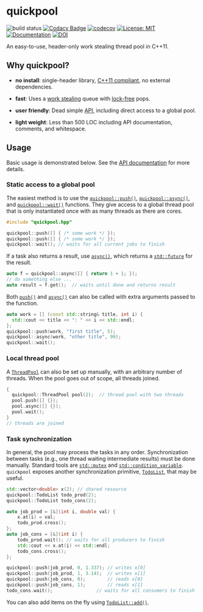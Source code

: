 # quickpool

![build status](https://github.com/tnagler/quickpool/actions/workflows/main.yml/badge.svg?branch=main)
[![Codacy Badge](https://app.codacy.com/project/badge/Grade/ed2deb06d4454ab3b488536426ec3066)](https://www.codacy.com/gh/tnagler/quickpool/dashboard?utm_source=github.com&amp;utm_medium=referral&amp;utm_content=tnagler/quickpool&amp;utm_campaign=Badge_Grade)
[![codecov](https://codecov.io/gh/tnagler/quickpool/branch/main/graph/badge.svg?token=ERPXZC8378)](https://codecov.io/gh/tnagler/quickpool)
[![License: MIT](https://img.shields.io/badge/License-MIT-yellow.svg)](https://opensource.org/licenses/MIT)
[![Documentation](https://img.shields.io/website/http/tnagler.github.io/quickpool.svg)](https://vinecopulib.github.io/pyvinecopulib/)
[![DOI](https://zenodo.org/badge/427536398.svg)](https://zenodo.org/badge/latestdoi/427536398)


An easy-to-use, header-only work stealing thread pool in C++11.

## Why quickpool?

* **no install**: single-header library, 
  [C++11 compliant](https://en.cppreference.com/w/cpp/compiler_support), 
  no external dependencies.

* **fast**: Uses a [work stealing](https://en.wikipedia.org/wiki/Work_stealing) 
  queue with [lock-free](https://en.wikipedia.org/wiki/Non-blocking_algorithm#Lock-freedom) pops.

* **user friendly**: Dead simple [API](https://tnagler.github.io/quickpool/), 
  including direct access to a global pool.

* **light weight**: Less than 500 LOC including API documentation, comments, and
  whitespace.

## Usage

Basic usage is demonstrated below. See the 
[API documentation](https://tnagler.github.io/quickpool/) for more details.

### Static access to a global pool

The easiest method is to use the [`quickpool::push()`](https://tnagler.github.io/quickpool/namespacequickpool.html#affc41895dab281715c271aca3649e830), 
[`quickpool::async()`](https://tnagler.github.io/quickpool/namespacequickpool.html#a10575809d24ead3716e312585f90a94a), 
and [`quickpool::wait()`](https://tnagler.github.io/quickpool/namespacequickpool.html#a086671a25cc4f207112bc82a00688301) 
functions. They give access to a global thread pool that is only instantiated 
once with as many threads as there are cores.

```cpp
#include "quickpool.hpp"

quickpool::push([] { /* some work */ });
quickpool::push([] { /* some work */ });
quickpool::wait(); // waits for all current jobs to finish
```

If a task also returns a result, use 
[`async()`](https://tnagler.github.io/quickpool/namespacequickpool.html#a10575809d24ead3716e312585f90a94a), 
which returns a [`std::future`](https://en.cppreference.com/w/cpp/thread/future) 
for the result.

```cpp
auto f = quickpool::async([] { return 1 + 1; });
// do something else ...
auto result = f.get();  // waits until done and returns result
```

Both [`push()`](https://tnagler.github.io/quickpool/namespacequickpool.html#affc41895dab281715c271aca3649e830)
and [`async()`](https://tnagler.github.io/quickpool/namespacequickpool.html#a10575809d24ead3716e312585f90a94a) 
can also be called with extra arguments passed to the function.

```cpp
auto work = [] (const std::string& title, int i) { 
  std::cout << title << ": " << i << std::endl; 
};
quickpool::push(work, "first title", 5);
quickpool::async(work, "other title", 99);
quickpool::wait();
```

### Local thread pool

A [`ThreadPool`](https://tnagler.github.io/quickpool/classquickpool_1_1ThreadPool.html) 
can also be set up manually, with an arbitrary number of threads. When the pool 
goes out of scope, all threads joined.

```cpp
{
  quickpool::ThreadPool pool(2);  // thread pool with two threads
  pool.push([] {});
  pool.async([] {});
  pool.wait();
}
// threads are joined
```

### Task synchronization

In general, the pool may process the tasks in any order. Synchronization between
tasks (e.g., one thread waiting intermediate results) must be done manually. 
Standard tools are [`std::mutex`](https://en.cppreference.com/w/cpp/thread/mutex) 
and [`std::condition_variable`](https://en.cppreference.com/w/cpp/thread/condition_variable). 
`quickpool` exposes another synchronization primitive, 
[`TodoList`](https://tnagler.github.io/quickpool/classquickpool_1_1TodoList.html), that 
may be useful.

```cpp
std::vector<double> x(2); // shared resource
quickpool::TodoList todo_prod(2);
quickpool::TodoList todo_cons(2);

auto job_prod = [&](int i, double val) {
    x.at(i) = val;
    todo_prod.cross();
};
auto job_cons = [&](int i) {
    todo_prod.wait(); // waits for all producers to finish
    std::cout << x.at(i) << std::endl;
    todo_cons.cross();
};

quickpool::push(job_prod, 0, 1.337); // writes x[0]
quickpool::push(job_prod, 1, 3.14);  // writes x[1]
quickpool::push(job_cons, 0);        // reads x[0]
quickpool::push(job_cons, 1);        // reads x[1]
todo_cons.wait();                // waits for all consumers to finish
```
You can also add items on the fly 
using [`TodoList::add()`](https://tnagler.github.io/quickpool/classquickpool_1_1TodoList.html).
